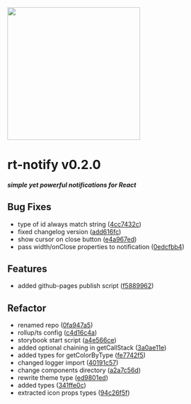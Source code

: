 <img width="300px" src="https://cdn1.iconfinder.com/data/icons/just-for-fun/64/__notification_messege_alarm-512.png" />

# rt-notify  v0.2.0 


##### _simple yet powerful notifications for React_


## Bug Fixes
  - type of id always match string
  ([4cc7432c](https://github.com/glebcha/t-notify.git/commit/4cc7432c8eb77bf1647b89d0788c10807fc622d1))
  - fixed changelog version
  ([add616fc](https://github.com/glebcha/t-notify.git/commit/add616fce6a0f4422cdfca867b36d4c3bdea0cd1))
  - show cursor on close button
  ([e4a967ed](https://github.com/glebcha/t-notify.git/commit/e4a967eda0fb31649d95066f88d6c510069234c0))
  - pass width/onClose properties to notification
  ([0edcfbb4](https://github.com/glebcha/t-notify.git/commit/0edcfbb4ce85c1f45ed6f4624d33fdf62daba96d))




## Features
  - added github-pages publish script
  ([f5889962](https://github.com/glebcha/t-notify.git/commit/f5889962018616c67b1abfabb712987c341e3a3c))




## Refactor
  - renamed repo
  ([0fa947a5](https://github.com/glebcha/t-notify.git/commit/0fa947a55a438cfac611930fec634d27bc102ccf))
  - rollup/ts config
  ([c4d16c4a](https://github.com/glebcha/t-notify.git/commit/c4d16c4a4aa751b53b49f61e408a8c5dbdf7e920))
  - storybook start script
  ([a4e566ce](https://github.com/glebcha/t-notify.git/commit/a4e566cec5c4b95c68eac2f6e7bb114f6f67a5b8))
  - added optional chaining in getCallStack
  ([3a0ae11e](https://github.com/glebcha/t-notify.git/commit/3a0ae11e2047ce8130a818af16d38a591f6922ba))
  - added types for getColorByType
  ([fe7742f5](https://github.com/glebcha/t-notify.git/commit/fe7742f5564cd197a468216a883b66102685d08b))
  - changed logger import
  ([40191c57](https://github.com/glebcha/t-notify.git/commit/40191c5781f857f9c1ca3c08ee0a9c90a1cef08c))
  - change components directory
  ([a2a7c56d](https://github.com/glebcha/t-notify.git/commit/a2a7c56d71733d5e5f66c460166190fe754c1aa6))
  - rewrite theme type
  ([ed9801ed](https://github.com/glebcha/t-notify.git/commit/ed9801edaeea17870920c1aee4640a93a9879483))
  - added types
  ([341ffe0c](https://github.com/glebcha/t-notify.git/commit/341ffe0c4391676dc01786eff5f5236393df011b))
  - extracted icon props types
  ([94c26f5f](https://github.com/glebcha/t-notify.git/commit/94c26f5f55c94df5b601ae63626bee2dccd09add))




